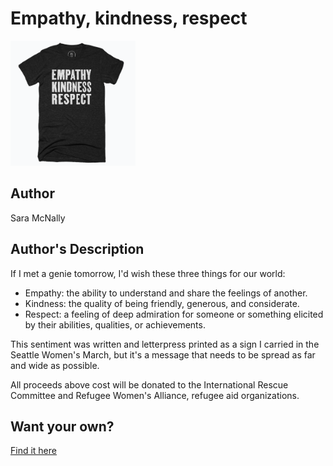 # Empathy, kindness, respect

<img src="empathy-kindness-respect.png" width="200" height="200" />

## Author

Sara McNally

## Author's Description

If I met a genie tomorrow, I'd wish these three things for our world:

* Empathy: the ability to understand and share the feelings of another.
* Kindness: the quality of being friendly, generous, and considerate.
* Respect: a feeling of deep admiration for someone or something elicited by their abilities, qualities, or achievements.

This sentiment was written and letterpress printed as a sign I carried in the Seattle Women's March, but it's a message that needs to be spread as far and wide as possible.

All proceeds above cost will be donated to the International Rescue Committee and Refugee Women's Alliance, refugee aid organizations.

## Want your own?

<a href="https://cottonbureau.com/products/empathy-kindness-respect" alt="Buy Now">Find it here</a>
